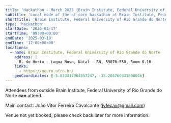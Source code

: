 ```yaml
---
title: 'Hackathon - March 2025 (Brain Institute, Federal University of Rio Grande do Norte)'
subtitle: 'Local node of the nf-core hackathon at Brain Institute, Federal University of Rio Grande do Norte, Brazil'
shortTitle: 'Brain Institute, Federal University of Rio Grande do Norte'
type: 'hackathon'
startDate: '2025-03-17'
startTime: '09:00+00:00'
endDate: '2025-03-19'
endTime: '17:00+00:00'
locations:
  - name: Brain Institute, Federal University of Rio Grande do Norte
    address: |
      R. do Horto - Lagoa Nova, Natal - RN, 59076-550, Room 0.16
    links:
      - https://neuro.ufrn.br/
    geoCoordinates: [-5.833417964857247, -35.204760341800046]
---
```


Attendees from outside Brain Institute, Federal University of Rio Grande do Norte **can** attend.

Main contact: João Vitor Ferreira Cavalcante ([jvfecav@gmail.com](mailto:jvfecav@gmail.com))

Venue not yet booked, please check back later for more information.
